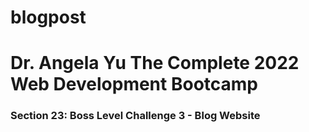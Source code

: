 # blogpost


<h1>Dr. Angela Yu The Complete 2022 Web Development Bootcamp </h1>
<h3>Section 23: Boss Level Challenge 3 - Blog Website</h3>
